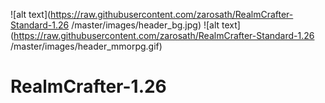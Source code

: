 ![alt text](https://raw.githubusercontent.com/zarosath/RealmCrafter-Standard-1.26
/master/images/header_bg.jpg)
![alt text](https://raw.githubusercontent.com/zarosath/RealmCrafter-Standard-1.26
/master/images/header_mmorpg.gif)

# RealmCrafter-1.26
